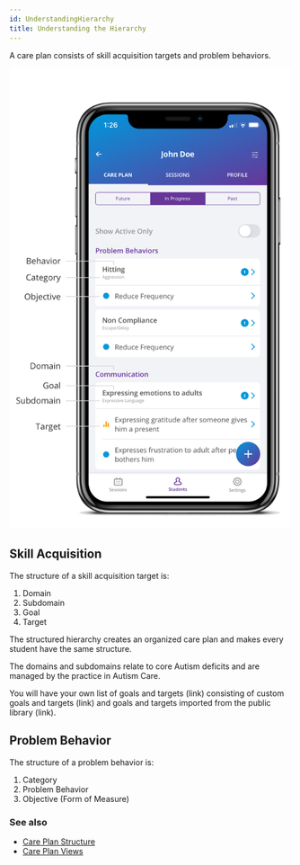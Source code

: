 ```yaml
---
id: UnderstandingHierarchy
title: Understanding the Hierarchy
---
```

A care plan consists of skill acquisition targets and problem behaviors. 

<img src="/img/CarePlanHierarchy.png" width="650"  />

## Skill Acquisition

The structure of a skill acquisition target is: 

1. Domain 
2. Subdomain 
3. Goal 
4. Target 

The structured hierarchy creates an organized care plan and makes every student have the same structure.   

The domains and subdomains relate to core Autism deficits and are managed by the practice in Autism Care. 

You will have your own list of goals and targets (link) consisting of custom goals and targets (link) and goals and targets imported from the public library (link). 
 

## Problem Behavior

The structure of a problem behavior is: 

1. Category 
2. Problem Behavior 
3. Objective (Form of Measure) 

### See also
- [Care Plan Structure](CarePlan/CarePlanStructure.md)
- [Care Plan Views](CarePlan/CarePlanViews.md)